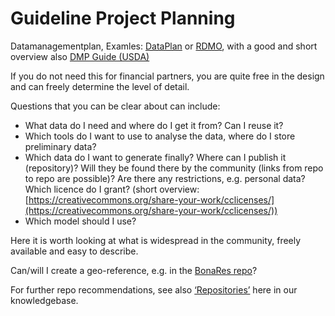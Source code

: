 # Guideline Project Planning

Datamanagementplan, Examles: [DataPlan](https://www.nfdi4plants.de/dataplan) or [RDMO](https://rdmo.aip.de), with a good and short overview also [DMP Guide (USDA)](https://www.nal.usda.gov/data/data-management-plan-guidance)

If you do not need this for financial partners, you are quite free in the design and can freely determine the level of detail.

Questions that you can be clear about can include:

- What data do I need and where do I get it from? Can I reuse it?
- Which tools do I want to use to analyse the data, where do I store preliminary data?
- Which data do I want to generate finally? Where can I publish it (repository)? Will they be found there by the community (links from repo to repo are possible)? Are there any restrictions, e.g. personal data? Which licence do I grant? (short overview: [https://creativecommons.org/share-your-work/cclicenses/](https://creativecommons.org/share-your-work/cclicenses/))
- Which model should I use?

Here it is worth looking at what is widespread in the community, freely available and easy to describe.

Can/will I create a geo-reference, e.g. in the [BonaRes repo](https://maps.bonares.de/mapapps/resources/apps/bonares/index.html?lang=en)?

For further repo recommendations, see also [‘Repositories’](data_repositories.de.md) here in our knowledgebase.

